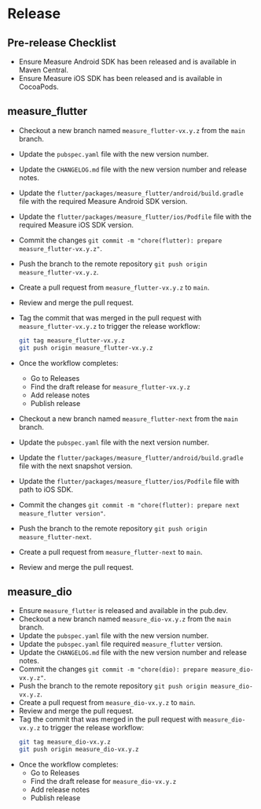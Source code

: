 # Release

## Pre-release Checklist

- Ensure Measure Android SDK has been released and is available in Maven Central.
- Ensure Measure iOS SDK has been released and is available in CocoaPods.

## measure_flutter

- Checkout a new branch named `measure_flutter-vx.y.z` from the `main` branch.
- Update the `pubspec.yaml` file with the new version number.
- Update the `CHANGELOG.md` file with the new version number and release notes.
- Update the `flutter/packages/measure_flutter/android/build.gradle` file with the required Measure Android SDK version.
- Update the `flutter/packages/measure_flutter/ios/Podfile` file with the required Measure iOS SDK version.
- Commit the changes `git commit -m "chore(flutter): prepare measure_flutter-vx.y.z"`.
- Push the branch to the remote repository `git push origin measure_flutter-vx.y.z`.
- Create a pull request from `measure_flutter-vx.y.z` to `main`.
- Review and merge the pull request.
- Tag the commit that was merged in the pull request with `measure_flutter-vx.y.z` to trigger the release workflow:
  ```bash
  git tag measure_flutter-vx.y.z
  git push origin measure_flutter-vx.y.z
  ```
- Once the workflow completes:
    - Go to Releases
    - Find the draft release for `measure_flutter-vx.y.z`
    - Add release notes
    - Publish release

- Checkout a new branch named `measure_flutter-next` from the `main` branch.
- Update the `pubspec.yaml` file with the next version number.
- Update the `flutter/packages/measure_flutter/android/build.gradle` file with the next snapshot version.
- Update the `flutter/packages/measure_flutter/ios/Podfile` file with path to iOS SDK.
- Commit the changes `git commit -m "chore(flutter): prepare next measure_flutter version"`.
- Push the branch to the remote repository `git push origin measure_flutter-next`.
- Create a pull request from `measure_flutter-next` to `main`.
- Review and merge the pull request.

## measure_dio

- Ensure `measure_flutter` is released and available in the pub.dev.
- Checkout a new branch named `measure_dio-vx.y.z` from the `main` branch.
- Update the `pubspec.yaml` file with the new version number.
- Update the `pubspec.yaml` file required `measure_flutter` version.
- Update the `CHANGELOG.md` file with the new version number and release notes.
- Commit the changes `git commit -m "chore(dio): prepare measure_dio-vx.y.z"`.
- Push the branch to the remote repository `git push origin measure_dio-vx.y.z`.
- Create a pull request from `measure_dio-vx.y.z` to `main`.
- Review and merge the pull request.
- Tag the commit that was merged in the pull request with `measure_dio-vx.y.z` to trigger the release workflow:
  ```bash
  git tag measure_dio-vx.y.z
  git push origin measure_dio-vx.y.z
  ```
- Once the workflow completes:
    - Go to Releases
    - Find the draft release for `measure_dio-vx.y.z`
    - Add release notes
    - Publish release
